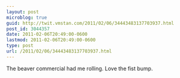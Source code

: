 ```yaml
---
layout: post
microblog: true
guid: http://twit.vmstan.com/2011/02/06/34443483137703937.html
post_id: 3044357
date: 2011-02-06T20:49:00-0600
lastmod: 2011-02-06T20:49:00-0600
type: post
url: /2011/02/06/34443483137703937.html
---
```

The beaver commercial had me rolling. Love the fist bump.
